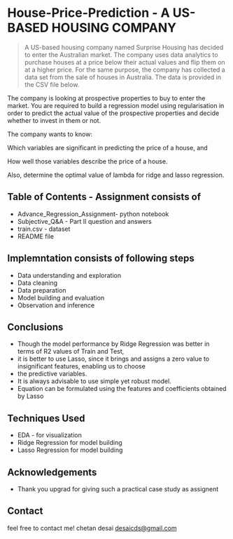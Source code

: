 # House-Price-Prediction - A US-BASED HOUSING COMPANY
> A US-based housing company named Surprise Housing has decided to enter the Australian market. The company uses data analytics to purchase houses at a price below their actual values and flip them on at a higher price. For the same purpose, the company has collected a data set from the sale of houses in Australia. The data is provided in the CSV file below.

The company is looking at prospective properties to buy to enter the market. You are required to build a regression model using regularisation in order to predict the actual value of the prospective properties and decide whether to invest in them or not.

The company wants to know:

Which variables are significant in predicting the price of a house, and

How well those variables describe the price of a house.

Also, determine the optimal value of lambda for ridge and lasso regression.


## Table of Contents - Assignment consists of 
* Advance_Regression_Assignment- python notebook
* Subjective_Q&A - Part II question and answers
* train.csv - dataset
* README file

## Implemntation consists of following steps
 - Data understanding and exploration
 - Data cleaning
 - Data preparation
 - Model building and evaluation
 - Observation and inference

## Conclusions
 - Though the model performance by Ridge Regression was better in terms of R2 values of Train and Test,
 - it is better to use Lasso, since it brings and assigns a zero value to insignificant features, enabling us to choose
 - the predictive variables.
 - It is always advisable to use simple yet robust model.
 - Equation can be formulated using the features and coefficients obtained by Lasso


## Techniques Used
- EDA - for visualization 
- Ridge Regression for model building 
- Lasso Regression for model building 


## Acknowledgements
- Thank you upgrad for giving such a practical case study as assignent 


## Contact
feel free to contact me!
chetan desai
desaicds@gmail.com


